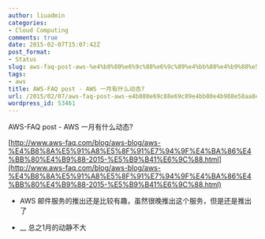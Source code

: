 ```yaml
---
author: liuadmin
categories:
- Cloud Computing
comments: true
date: 2015-02-07T15:07:42Z
post_format:
- Status
slug: aws-faq-post-aws-%e4%b8%80%e6%9c%88%e6%9c%89%e4%bb%80%e4%b9%88%e5%8a%a8%e6%80%81
tags:
- aws
title: AWS-FAQ post - AWS 一月有什么动态?
url: /2015/02/07/aws-faq-post-aws-e4b880e69c88e69c89e4bb80e4b988e58aa8e68081/
wordpress_id: 53461
---
```


AWS-FAQ post - AWS 一月有什么动态?

[http://www.aws-faq.com/blog/aws-blog/aws-%E4%B8%8A%E5%91%A8%E5%8F%91%E7%94%9F%E4%BA%86%E4%BB%80%E4%B9%88-2015-%E5%B9%B41%E6%9C%88.html](http://www.aws-faq.com/blog/aws-blog/aws-%E4%B8%8A%E5%91%A8%E5%8F%91%E7%94%9F%E4%BA%86%E4%BB%80%E4%B9%88-2015-%E5%B9%B41%E6%9C%88.html)



	
  * AWS 邮件服务的推出还是比较有趣，虽然很晚推出这个服务，但是还是推出了

	
  * __ 总之1月的动静不大




